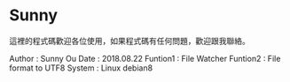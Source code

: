 # Sunny
這裡的程式碼歡迎各位使用，如果程式碼有任何問題，歡迎跟我聯絡。

Author		: Sunny Ou
Date			: 2018.08.22
Funtion1	: File Watcher
Funtion2	: File format to UTF8
System		: Linux debian8
